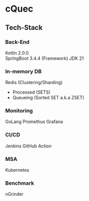 # cQuec
## Tech-Stack
### Back-End
Kotlin 2.0.0  
SpringBoot 3.4.4 (Framework)
JDK 21

### In-memory DB
Redis (Clustering/Sharding)
- Processed (SETS)
- Queueing (Sorted SET a.k.a ZSET)

### Monitoring
GoLang
Promethus
Grafana

### CI/CD
Jenkins
GitHub Action

### MSA
Kubernetes

### Benchmark
nGrinder
